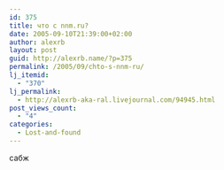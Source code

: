 ```yaml
---
id: 375
title: что с nnm.ru?
date: 2005-09-10T21:39:00+02:00
author: alexrb
layout: post
guid: http://alexrb.name/?p=375
permalink: /2005/09/chto-s-nnm-ru/
lj_itemid:
  - "370"
lj_permalink:
  - http://alexrb-aka-ral.livejournal.com/94945.html
post_views_count:
  - "4"
categories:
  - Lost-and-found
---
```

сабж